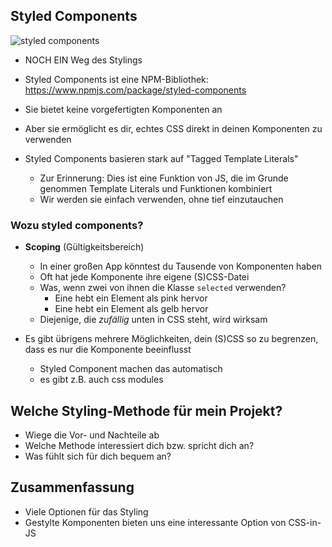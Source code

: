 ## Styled Components
![styled components](https://miro.medium.com/v2/resize:fit:652/1*N0XV3gco7Ed4brMoxwdjVg.png)

- NOCH EIN Weg des Stylings
- Styled Components ist eine NPM-Bibliothek: https://www.npmjs.com/package/styled-components
- Sie bietet keine vorgefertigten Komponenten an
- Aber sie ermöglicht es dir, echtes CSS direkt in deinen Komponenten zu verwenden

- Styled Components basieren stark auf "Tagged Template Literals"
    -  Zur Erinnerung: Dies ist eine Funktion von JS, die im Grunde genommen Template Literals und Funktionen kombiniert
     - Wir werden sie einfach verwenden, ohne tief einzutauchen


### Wozu styled components?

-  **Scoping** (Gültigkeitsbereich)
    - In einer großen App könntest du Tausende von Komponenten haben
    - Oft hat jede Komponente ihre eigene (S)CSS-Datei
    - Was, wenn zwei von ihnen die Klasse `selected` verwenden?
        - Eine hebt ein Element als pink hervor
        - Eine hebt ein Element als gelb hervor
    - Diejenige, die _zufällig_ unten in CSS steht, wird wirksam

- Es gibt übrigens mehrere Möglichkeiten, dein (S)CSS so zu begrenzen, dass es nur die Komponente beeinflusst
    - Styled Component machen das automatisch
    - es gibt z.B. auch css modules

## Welche Styling-Methode für mein Projekt?
- Wiege die Vor- und Nachteile ab
- Welche Methode interessiert dich bzw. spricht dich an?
- Was fühlt sich für dich bequem an?

## Zusammenfassung

- Viele Optionen für das Styling
- Gestylte Komponenten bieten uns eine interessante Option von CSS-in-JS